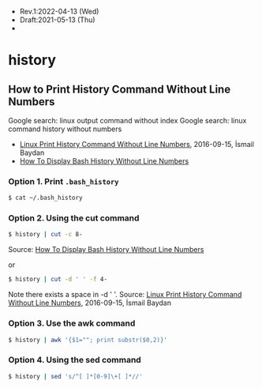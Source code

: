 * Rev.1:2022-04-13 (Wed)
* Draft:2021-05-13 (Thu)
* 
# history

## How to Print History Command Without Line Numbers
Google search: linux output command without index
Google search: linux command history without numbers
* [Linux Print History Command Without Line Numbers](https://www.poftut.com/linux-history-command-without-line-numbers/), 2016-09-15, İsmail Baydan
* [How To Display Bash History Without Line Numbers](https://ostechnix.com/how-to-display-bash-history-without-line-numbers/)

### Option 1. Print `.bash_history`

```bash
$ cat ~/.bash_history
```

### Option 2. Using the cut command
```bash
$ history | cut -c 8-
```
Source: [How To Display Bash History Without Line Numbers](https://ostechnix.com/how-to-display-bash-history-without-line-numbers/)

or
```bash
$ history | cut -d ' ' -f 4-
```
Note there exists a space in -d ' '.
Source: [Linux Print History Command Without Line Numbers](https://www.poftut.com/linux-history-command-without-line-numbers/), 2016-09-15, İsmail Baydan

### Option 3. Use the awk command
```bash
$ history | awk '{$1=""; print substr($0,2)}'
```
### Option 4. Using the sed command
```bash
$ history | sed 's/^[ ]*[0-9]\+[ ]*//'
```
